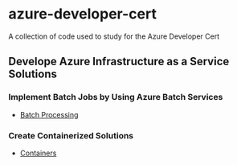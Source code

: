 # azure-developer-cert
A collection of code used to study for the Azure Developer Cert

## Develope Azure Infrastructure as a Service Solutions

### Implement Batch Jobs by Using Azure Batch Services
* [Batch Processing](IaaS/batch/Readme.md)

### Create Containerized Solutions 
* [Containers](IaaS/Docker/Readme.md)